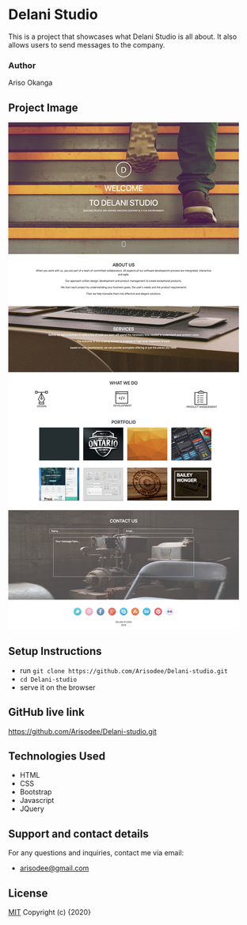 # Delani Studio
This is a project that showcases what Delani Studio is all about. It also allows users to send messages to the company.
### Author
 Ariso Okanga

## Project Image
![Delani-Studio](images/Delani_Studio.jpg)

## Setup Instructions
- run `git clone https://github.com/Arisodee/Delani-studio.git`
- `cd Delani-studio`
- serve it on the browser
## GitHub live link
https://github.com/Arisodee/Delani-studio.git 
## Technologies Used
* HTML
* CSS
* Bootstrap
* Javascript
* JQuery
## Support and contact details
For any questions and inquiries, contact me via email:
* arisodee@gmail.com
## License
[MIT](https://choosealicense.com/licenses/mit/)
Copyright (c) {2020}